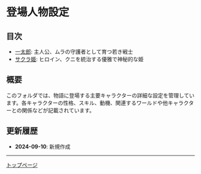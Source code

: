 # 登場人物設定

## 目次
- [一太郎](ichitaroh.md): 主人公、ムラの守護者として育つ若き戦士
- [サクラ姫](sakurahime.md): ヒロイン、クニを統治する優雅で神秘的な姫

## 概要
このフォルダでは、物語に登場する主要キャラクターの詳細な設定を管理しています。各キャラクターの性格、スキル、動機、関連するワールドや他キャラクターとの関係などが記載されています。

## 更新履歴
- **2024-09-10**: 新規作成

---
[トップページ](../index.md)